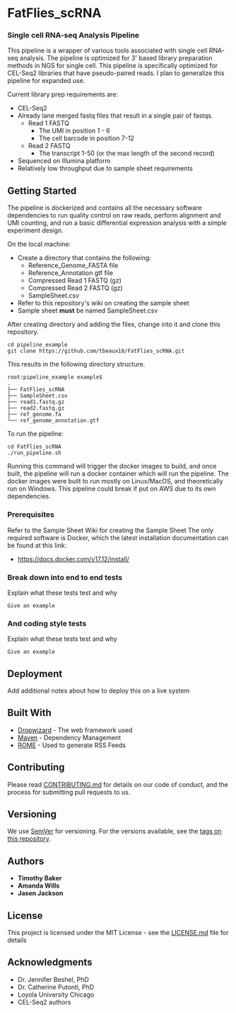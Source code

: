 # FatFlies_scRNA

### Single cell RNA-seq Analysis Pipeline

This pipeline is a wrapper of various tools associated with single cell RNA-seq analysis. The pipeline is optimized for 3' based library preparation methods in NGS for single cell. This pipeline is specifically optimized for CEL-Seq2 libraries that have pseudo-paired reads. I plan to generalize this pipeline for expanded use.

Current library prep requirements are:
  * CEL-Seq2
  * Already lane merged fastq files that result in a single pair of fastqs.
    * Read 1 FASTQ
      * The UMI in position 1 - 6
      * The cell barcode in position 7-12
    * Read 2 FASTQ
      * The transcript 1-50 (or the max length of the second record)
  * Sequenced on Illumina platform
  * Relatively low throughput due to sample sheet requirements
      

## Getting Started

The pipeline is dockerized and contains all the necessary software dependencies to run quality control on raw reads, perform alignment and UMI counting, and run a basic differential expression analysis with a simple experiment design.

On the local machine:
  * Create a directory that contains the following:
      * Reference_Genome_FASTA file
      * Reference_Annotation gtf file
      * Compressed Read 1 FASTQ (gz)
      * Compressed Read 2 FASTQ (gz)
      * SampleSheet.csv
  * Refer to this repository's wiki on creating the sample sheet
  * Sample sheet **must** be named SampleSheet.csv

After creating directory and adding the files, change into it and clone this repository.
```
cd pipeline_example
git clone https://github.com/tbeaux18/FatFlies_scRNA.git
```
This results in the following directory structure.
```
root:pipeline_example example$
.
├── FatFlies_scRNA
├── SampleSheet.csv
├── read1.fastq.gz
├── read2.fastq.gz
├── ref_genome.fa
└── ref_genome_annotation.gtf
```

To run the pipeline:
```
cd FatFlies_scRNA
./run_pipeline.sh
```

Running this command will trigger the docker images to build, and once built, the pipeline will run a docker container which will run the pipeline. The docker images were built to run mostly on Linux/MacOS, and theoretically run on Windows. This pipeline could break if put on AWS due to its own dependencies. 


### Prerequisites

Refer to the Sample Sheet Wiki for creating the Sample Sheet
The only required software is Docker, which the latest installation documentation can be found at this link:
  * https://docs.docker.com/v17.12/install/



### Break down into end to end tests

Explain what these tests test and why

```
Give an example
```

### And coding style tests

Explain what these tests test and why

```
Give an example
```

## Deployment

Add additional notes about how to deploy this on a live system

## Built With

* [Dropwizard](http://www.dropwizard.io/1.0.2/docs/) - The web framework used
* [Maven](https://maven.apache.org/) - Dependency Management
* [ROME](https://rometools.github.io/rome/) - Used to generate RSS Feeds

## Contributing

Please read [CONTRIBUTING.md](https://gist.github.com/PurpleBooth/b24679402957c63ec426) for details on our code of conduct, and the process for submitting pull requests to us.

## Versioning

We use [SemVer](http://semver.org/) for versioning. For the versions available, see the [tags on this repository](https://github.com/your/project/tags). 

## Authors

* **Timothy Baker**
* **Amanda Wills**
* **Jasen Jackson**

## License

This project is licensed under the MIT License - see the [LICENSE.md](LICENSE.md) file for details

## Acknowledgments

* Dr. Jennifer Beshel, PhD
* Dr. Catherine Putonti, PhD
* Loyola University Chicago
* CEL-Seq2 authors

